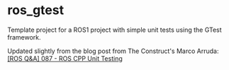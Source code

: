# ros_gtest

Template project for a ROS1 project with simple unit tests using the GTest framework.

Updated slightly from the blog post from The Construct's Marco Arruda: [[ROS Q&A] 087 - ROS CPP Unit Testing](https://www.theconstructsim.com/ros-package-testing-part-1/)
